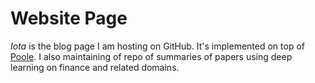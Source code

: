 # Website Page

*Iota* is the blog page I am hosting on GitHub. It's implemented on top of [Poole](https://github.com/poole/poole). I also maintaining of repo of summaries of papers using deep learning on finance and related domains.
